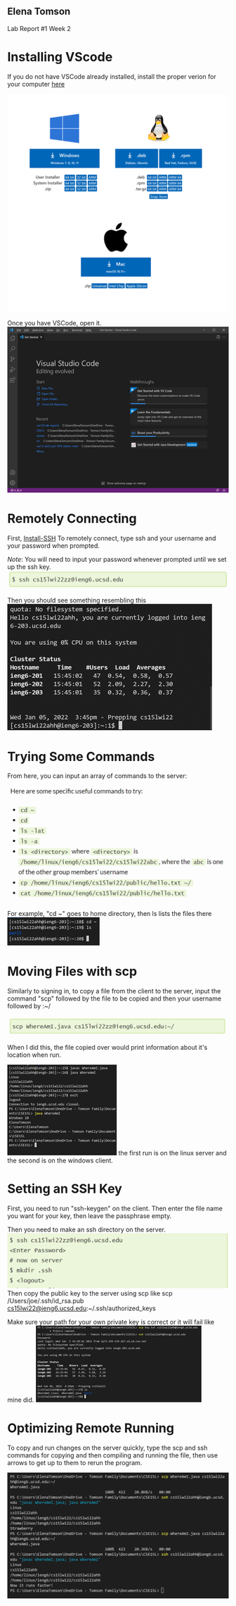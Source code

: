 Elena Tomson
---
Lab Report #1 Week 2

# Installing VScode
If you do not have VSCode already installed, install the proper verion for your computer [here](https://code.visualstudio.com/Download)

![Image](VSCode-Download.PNG)

Once you have VSCode, open it.
![Image](VSCode.png)

# Remotely Connecting

First, [Install-SSH](https://docs.microsoft.com/en-us/windows-server/administration/openssh/openssh_install_firstuse)
To remotely connect, type ssh and your username and your password when prompted.

*Note*: You will need to input your password whenever prompted until we set up the ssh key. 
![Sign-In](log-in.PNG)

Then you should see something resembling this
![Signed-In](signed-in.png)

# Trying Some Commands

From here, you can input an array of commands to the server: 

![CommandList](list-of-commands.PNG)

For example, "cd ~" goes to home directory, then ls lists the files there
![cd](cd-command.png)

# Moving Files with scp

Similarly to signing in, to copy a file from the client to the server, input the command "scp" followed by the file to be copied and then your username followed by :~/

![image](scp.PNG)

When I did this, the file copied over would print information about it's location when run.

![location](Where-am-I.png)
the first run is on the linux server and the second is on the windows client.

# Setting an SSH Key

First, you need to run "ssh-keygen" on the client.
Then enter the file name you want for your key, then leave the passphrase empty.

Then you need to make an ssh directory on the server.
![make-dir](make-dir.PNG)
Then copy the public key to the server using scp like 
scp /Users/joe/.ssh/id_rsa.pub cs15lwi22@ieng6.ucsd.edu:~/.ssh/authorized_keys

Make sure your path for your own private key is correct or it will fail like mine did.
![fail](bad-ssh.png)

# Optimizing Remote Running

To copy and run changes on the server quickly, type the scp and ssh commands for copying and then compiling and running the file, then use arrows to get up to them to rerun the program.

![faster](fast-changes.PNG)